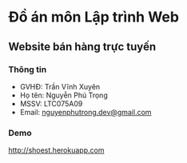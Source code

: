 # Đồ án môn Lập trình Web
 
## Website bán hàng trực tuyến

### Thông tin
- GVHĐ: Trần Vĩnh Xuyên
- Họ tên: Nguyễn Phú Trọng
- MSSV: LTC075A09
- Email: nguyenphutrong.dev@gmail.com

### Demo

http://shoest.herokuapp.com
